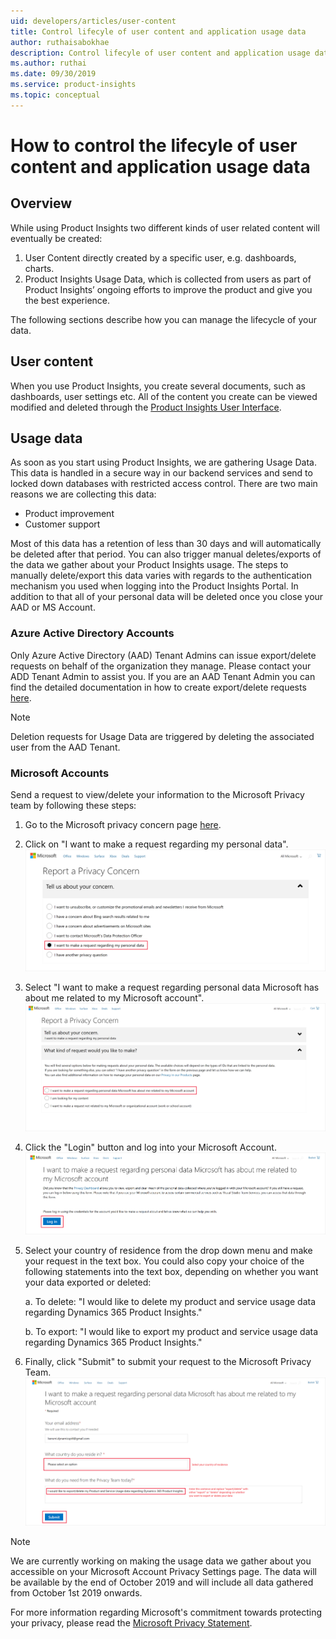 ```yaml
---
uid: developers/articles/user-content
title: Control lifecyle of user content and application usage data
author: ruthaisabokhae
description: Control lifecyle of user content and application usage data
ms.author: ruthai
ms.date: 09/30/2019
ms.service: product-insights
ms.topic: conceptual
---
```


# How to control the lifecyle of user content and application usage data

## Overview
While using Product Insights two different kinds of user related content will eventually be created: 

1. User Content directly created by a specific user, e.g. dashboards, charts.
2. Product Insights Usage Data, which is collected from users as part of Product Insights’ ongoing efforts to improve the product and give you the best experience.

The following sections describe how you can manage the lifecycle of your data.

## User content
When you use Product Insights, you create several documents, such as dashboards, user settings etc. All of the content you create can be viewed modified and deleted through the [Product Insights User Interface](https://pi.dynamics.com/).

## Usage data
As soon as you start using Product Insights, we are gathering Usage Data. This data is handled in a secure way in our backend services and send to locked down databases with restricted access control. There are two main reasons we are collecting this data: 

* Product improvement 
* Customer support

Most of this data has a retention of less than 30 days and will automatically be deleted after that period. You can also trigger manual deletes/exports of the data we gather about your Product Insights usage. The steps to manually delete/export this data varies with regards to the authentication mechanism you used when logging into the Product Insights Portal. In addition to that all of your personal data will be deleted once you close your AAD or MS Account.

### Azure Active Directory Accounts
Only Azure Active Directory (AAD) Tenant Admins can issue export/delete requests on behalf of the organization they manage. Please contact your ADD Tenant Admin to assist you. If you are an AAD Tenant Admin you can find the detailed documentation in how to create export/delete requests [here](https://docs.microsoft.com/en-us/microsoft-365/compliance/gdpr-dsr-azure).

> [!NOTE] 
> Deletion requests for Usage Data are triggered by deleting the associated user from the AAD Tenant.

### Microsoft Accounts
Send a request to view/delete your information to the Microsoft Privacy team by following these steps:
1. Go to the Microsoft privacy concern page [here](https://www.microsoft.com/en-us/concern/privacy).

2. Click on "I want to make a request regarding my personal data".         
![Make request](MakeRequest_marked.png)

3. Select "I want to make a request regarding personal data Microsoft has about me related to my Microsoft account".  
 ![Select first option](PersonalDataRequest_marked.png)

4. Click the "Login" button and log into your Microsoft Account.
  ![Login into your account](Login_marked.png)

5. Select your country of residence from the drop down menu and make your request in the text box. 
You could also copy your choice of the following statements into the text box, depending on whether you want your data exported or deleted:   

    a. To delete: "I would like to delete my product and   service usage data regarding Dynamics 365 Product Insights."

    b. To export: "I would like to export my product and service usage data regarding Dynamics 365 Product Insights."

6. Finally, click "Submit" to submit your request to the Microsoft Privacy Team. 
![Submit your request](ExportDeleteRequest_marked.png)

> [!NOTE] 
> We are currently working on making the usage data we gather about you 
accessible on your Microsoft Account Privacy Settings page. The data will be available by the end of October 2019 and will include all data gathered from October 1st 2019 onwards.  

For more information regarding Microsoft's commitment towards protecting your privacy, please read the [Microsoft Privacy Statement](https://privacy.microsoft.com/).

